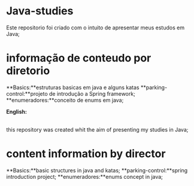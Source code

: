 # Java-studies

Este repositorio foi criado com o intuito de apresentar meus estudos em Java;
# informação de conteudo por diretorio
**Basics:**estruturas basicas em java e alguns katas
**parking-control:**projeto de introdução a Spring framework;
**enumeradores:**conceito de enums em java;
<br/>

**English:**

<br/>
this repository was created whit the aim of presenting my studies in Java;

# content information by director
**Basics:**basic structures in java and katas;
**parking-control:**spring introduction project;
**enumeradores:**enums concept in java;